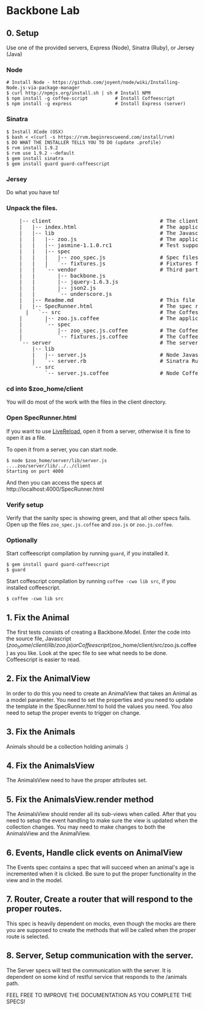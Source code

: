 # Backbone Lab

## 0. Setup 

Use one of the provided servers, Express (Node), Sinatra (Ruby),
or Jersey (Java)

### Node

    # Install Node - https://github.com/joyent/node/wiki/Installing-Node.js-via-package-manager
    $ curl http://npmjs.org/install.sh | sh # Install NPM 
    $ npm install -g coffee-script          # Install Coffeescript
    $ npm install -g express                # Install Express (server)

### Sinatra

    $ Install XCode (OSX)
    $ bash < <(curl -s https://rvm.beginrescueend.com/install/rvm) 
    $ DO WHAT THE INSTALLER TELLS YOU TO DO (update .profile)
    $ rvm install 1.9.2
    $ rvm use 1.9.2 --default
    $ gem install sinatra
    $ gem install guard guard-coffeescript


### Jersey

Do what you have to!


### Unpack the files.

<pre>
    |-- client                                  # The client 
    |   |-- index.html                          # The application page.
    |   |-- lib                                 # The Javascript source
    |   |   |-- zoo.js                          # The application code.
    |   |   |-- jasmine-1.1.0.rc1               # Test support files
    |   |   |-- spec
    |   |   |   |-- zoo_spec.js                 # Spec files for the app
    |   |   |   `-- fixtures.js                 # Fixtures for the specs
    |   |   `-- vendor                          # Third party files
    |   |       |-- backbone.js
    |   |       |-- jquery-1.6.3.js
    |   |       |-- json2.js
    |   |       `-- underscore.js
    |   |-- Readme.md                           # This file
    |   |-- SpecRunner.html                     # The spec runner
      |   `-- src                               # The Coffescript source
    |       |-- zoo.js.coffee                   # The application code
    |       `-- spec
    |           |-- zoo_spec.js.coffee          # The Coffeescript specs
    |           `-- fixtures.js.coffee          # The Coffeescript fixtures
    `-- server                                  # The server
        |-- lib
        |   |-- server.js                       # Node Javascript
        |   `-- server.rb                       # Sinatra Ruby
        `-- src
            `-- server.js.coffee                # Node Coffeescript
</pre>

### cd into $zoo_home/client

You will do most of the work with the files in the client directory.

### Open SpecRunner.html

If you want to use [LiveReload](http://livereload.com/), open it from a server,
otherwise it is fine to open it as a file.

To open it from a server, you can start node.

    $ node $zoo_home/server/lib/server.js
    ....zoo/server/lib/../../client
    Starting on port 4000

And then you can access the specs at http://localhost:4000/SpecRunner.html



### Verify setup

Verify that the sanity spec is showing green, and that all other specs fails.
Open up the files `zoo_spec.js.coffee` and `zoo.js` or
`zoo.js.coffee`.

### Optionally

Start coffeescript compilation by running `guard`, if you installed it.

    $ gem install guard guard-coffeescript
    $ guard

Start coffescript compilation by running `coffee -cwo lib src`, if you
installed coffeescript.

    $ coffee -cwo lib src


## 1. Fix the Animal

The first tests consists of creating a Backbone.Model. Enter the code
into the source file, Javascript ($zoo_home/client/lib/zoo.js)
or Coffeescript ($zoo_home/client/src/zoo.js.coffee) as you like. Look at
the spec file to see what needs to be done. Coffeescript is easier to
read.


## 2. Fix the AnimalView

In order to do this you need to create an AnimalView that takes an
Animal as a model parameter. You need to set the properties and you need
to update the template in the SpecRunner.html to hold the values you
need. You also need to setup the proper events to trigger on change.

## 3. Fix the Animals

Animals should be a collection holding animals :)

## 4. Fix the AnimalsView

The AnimalsView need to have the proper attributes set.

## 5. Fix the AnimalsView.render method

The AnimalsView should render all its sub-views when called. After
that you need to setup the event handling to make sure the view is
updated when the collection changes. You may need to make changes to
both the AnimalsView and the AnimalView.

## 6. Events, Handle click events on AnimalView

The Events spec contains a spec that will succeed when an animal's age
is incremented when it is clicked. Be sure to put the proper
functionality in the view and in the model.

## 7. Router, Create a router that will respond to the proper routes.

This spec is heavily dependent on mocks, even though the mocks are there
you are supposed to create the methods that will be called when the
proper route is selected.

## 8. Server, Setup communication with the server.

The Server specs will test the communication with the server.
It is dependent on some kind of restful service that responds to the
/animals path.



FEEL FREE TO IMPROVE THE DOCUMENTATION AS YOU COMPLETE THE SPECS!





